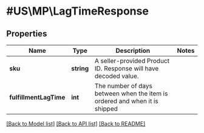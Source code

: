 # #US\MP\LagTimeResponse

## Properties

Name | Type | Description | Notes
------------ | ------------- | ------------- | -------------
**sku** | **string** | A seller-provided Product ID. Response will have decoded value. |
**fulfillmentLagTime** | **int** | The number of days between when the item is ordered and when it is shipped |


[[Back to Model list]](../) [[Back to API list]](../../Api/US/MP) [[Back to README]](../../README.md)
